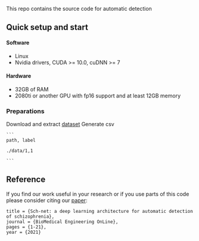 

This repo contains the source code for automatic detection

## Quick setup and start 

#### Software

* Linux
* Nvidia drivers, CUDA >= 10.0, cuDNN >= 7


#### Hardware

* 32GB of RAM
* 2080ti or another GPU with fp16 support and at least 12GB memory 

### Preparations
Download and extract [dataset](https://figshare.com/articles/dataset/New_draft_item/2360626) 
Generate csv

    ```
    path, label
    
    ./data/1,1
    
    ```

## Reference
If you find our work useful in your research or if you use parts of this code please consider citing our [paper](https://doi.org/10.1186/s12938-021-00915-2):

```@article{WANG2021102785,
title = {Sch-net: a deep learning architecture for automatic detection of schizophrenia},
journal = {BioMedical Engineering OnLine},  
pages = {1-21},  
year = {2021}  
```
